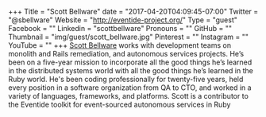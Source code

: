 +++
Title = "Scott Bellware"
date = "2017-04-20T04:09:45-07:00"
Twitter = "@sbellware"
Website = "http://eventide-project.org/"
Type = "guest"
Facebook = ""
Linkedin = "scottbellware"
Pronouns = ""
GitHub = ""
Thumbnail = "img/guest/scott_bellware.jpg"
Pinterest = ""
Instagram = ""
YouTube = ""
+++
[Scott Bellware](https://www.linkedin.com/in/scottbellware/) works with development teams on monolith and Rails remediation, and autonomous services projects. He’s been on a five-year mission to incorporate all the good things he’s learned in the distributed systems world with all the good things he’s learned in the Ruby world. He's been coding professionally for twenty-five years, held every position in a software organization from QA to CTO, and worked in a variety of languages, frameworks, and platforms. Scott is a contributor to the Eventide toolkit for event-sourced autonomous services in Ruby
